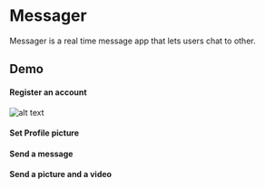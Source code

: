 # Messager

Messager is a real time message app that lets users chat to other.

## Demo

#### Register an account

![alt text](./Demo/register.gif)

#### Set Profile picture

#### Send a message

#### Send a picture and a video
